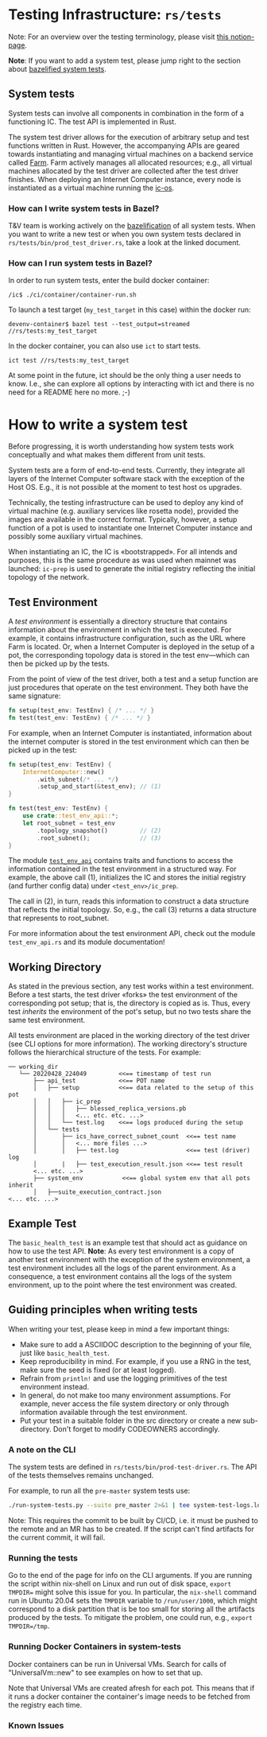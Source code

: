 # Testing Infrastructure: `rs/tests`

Note: For an overview over the testing terminology, please visit [this
notion-page](https://www.notion.so/Testing-Terminology-8cc0735dfcd945959f8d47caedf058b5).

**Note**: If you want to add a system test, please jump right to the section
about [bazelified system tests](How-can-I-run-system-tests-in-Bazel?).

## System tests

System tests can involve all components in combination in the form of a
functioning IC. The test API is implemented in Rust.

The system test driver allows for the execution of arbitrary setup and test
functions written in Rust. However, the accompanying APIs are geared towards
instantiating and managing virtual machines on a backend service called
[Farm](https://github.com/dfinity-lab/infra/tree/master/farm/). Farm actively
manages all allocated resources; e.g., all virtual machines allocated
by the test driver are collected after the test driver finishes. When deploying
an Internet Computer instance, every node is instantiated as a virtual machine
running the
[ic-os](https://sourcegraph.com/github.com/dfinity/ic/-/tree/ic-os/guestos).

### How can I write system tests in Bazel?
T&V team is working actively on the
[bazelification](https://docs.google.com/document/d/1RGyvOkRluFsqroDmyM9hfr37VG-nCrTOrutQnStJsco/edit#heading=h.fcajjuvgc2dn)
of all system tests. When you want to write a new test or when you own system
tests declared in `rs/tests/bin/prod_test_driver.rs`, take a look at the linked
document.

### How can I run system tests in Bazel?
In order to run system tests, enter the build docker container:
```
/ic$ ./ci/container/container-run.sh
```
To launch a test target (`my_test_target` in this case) within the docker run:
```
devenv-container$ bazel test --test_output=streamed //rs/tests:my_test_target
```

In the docker container, you can also use `ict` to start tests.

```
ict test //rs/tests:my_test_target
```

At some point in the future, ict should be the only thing a user needs to know.
I.e., she can explore all options by interacting with ict and there is no need
for a README here no more. ;-)

# How to write a system test

Before progressing, it is worth understanding how system tests work
conceptually and what makes them different from unit tests.

System tests are a form of end-to-end tests. Currently, they integrate all
layers of the Internet Computer software stack with the exception of the Host
OS. E.g., it is not possible at the moment to test host os upgrades.

Technically, the testing infrastructure can be used to deploy any kind of
virtual machine (e.g. auxiliary services like rosetta node), provided the images
are available in the correct format. Typically, however, a setup function of a
pot is used to instantiate one Internet Computer instance and possibly some
auxiliary virtual machines.

When instantiating an IC, the IC is «bootstrapped». For all intends and
purposes, this is the same procedure as was used when mainnet was launched:
`ic-prep` is used to generate the initial registry reflecting the initial
topology of the network.

## Test Environment

A *test environment* is essentially a directory structure that contains
information about the environment in which the test is executed. For example, it
contains infrastructure configuration, such as the URL where Farm is located.
Or, when a Internet Computer is deployed in the setup of a pot, the
corresponding topology data is stored in the test env—which can then be picked
up by the tests.

From the point of view of the test driver, both a test and a setup function are
just procedures that operate on the test environment. They both have the
same signature:

```rust
fn setup(test_env: TestEnv) { /* ... */ }
fn test(test_env: TestEnv) { /* ... */ }
```

For example, when an Internet Computer is instantiated, information about the
internet computer is stored in the test environment which can then be picked up
in the test:

```rust
fn setup(test_env: TestEnv) {
	InternetComputer::new()
	    .with_subnet(/* ... */)
		.setup_and_start(&test_env); // (1)
}

fn test(test_env: TestEnv) {
	use crate::test_env_api::*;
	let root_subnet = test_env
		.topology_snapshot()         // (2)
		.root_subnet();              // (3)
}
```

The module
[`test_env_api`](https://sourcegraph.com/github.com/dfinity/ic/-/blob/rs/tests/src/driver/test_env_api.rs)
contains traits and functions to access the information contained in the test
environment in a structured way. For example,
the above call (1), initializes the IC and stores the initial registry (and
further config data) under `<test_env>/ic_prep`.

The call in (2), in turn, reads this information to construct a data structure
that reflects the initial topology. So, e.g., the call (3) returns a data
structure that represents to root_subnet.

For more information about the test environment API, check out the module
`test_env_api.rs` and its module documentation!

## Working Directory

As stated in the previous section, any test works within a test environment.
Before a test starts, the test driver «forks» the test environment of the
corresponding pot setup; that is, the directory is copied as is. Thus, every
test *inherits* the environment of the pot's setup, but no two tests share the
same test environment.

All tests environment are placed in the working directory of the test driver
(see CLI options for more information). The working directory's structure
follows the hierarchical structure of the tests. For example:

```
── working_dir
   └── 20220428_224049         <<== timestamp of test run
       ├── api_test            <<== POT name
       │   ├── setup           <<== data related to the setup of this pot
       │   │   ├── ic_prep
       │   │   │   ├── blessed_replica_versions.pb
       │   │   │   <... etc. etc. ...>
       │   │   └── test.log    <<== logs produced during the setup
       │   └── tests
       │       ├── ics_have_correct_subnet_count  <<== test name
       │       │   <... more files ...>
       │       │   ├── test.log                   <<== test (driver) log
       │       |   ├── test_execution_result.json <<== test result
	   <... etc. ...>
       ├── system_env           <<== global system env that all pots inherit
       │   ├──suite_execution_contract.json
<... etc. ...>
```


## Example Test

The `basic_health_test` is an example test that should act as guidance on how to
use the test API. **Note**: As every test environment is a copy of another test
environment with the exception of the system environment, a test environment
includes all the logs of the parent environment. As a consequence, a test
environment contains all the logs of the system environment, up to the point
where the test environment was created.

## Guiding principles when writing tests

When writing your test, please keep in mind a few important things:

* Make sure to add a ASCIIDOC description to the beginning of your file, just
like `basic_health_test`.
* Keep reproducibility in mind. For example, if you use a RNG in the test, make
  sure the seed is fixed (or at least logged).
* Refrain from `println!` and use the logging primitives of the test environment instead.
* In general, do not make too many environment assumptions. For example, never access
  the file system directory or only through information available through the test environment.
* Put your test in a suitable folder in the src directory or create a new
  sub-directory. Don't forget to modify CODEOWNERS accordingly.

### A note on the CLI

The system tests are defined in `rs/tests/bin/prod-test-driver.rs`. The API of the tests themselves remains unchanged.

For example, to run all the `pre-master` system tests use:

```bash
./run-system-tests.py --suite pre_master 2>&1 | tee system-test-logs.log
```

Note: This requires the commit to be built by CI/CD, i.e. it must be pushed to the remote and an MR has to be created. If the script can't find artifacts for the current commit, it will fail.

### Running the tests
Go to the end of the page for info on the CLI arguments.
If you are running the script within nix-shell on Linux and run out of disk space, `export TMPDIR=` might solve this issue for you.
In particular, the `nix-shell` command run in Ubuntu 20.04 sets the `TMPDIR` variable to `/run/user/1000`, which might correspond to a disk partition that is be too small for storing all the artifacts produced by the tests. To mitigate the problem, one could run, e.g., `export TMPDIR=/tmp`.

### Running Docker Containers in system-tests

Docker containers can be run in Universal VMs. Search for calls of "UniversalVm::new" to see examples on how to set that up.

Note that Universal VMs are created afresh for each pot. This means that if it runs a docker container the container's image needs to be fetched from the registry each time.

### Known Issues
